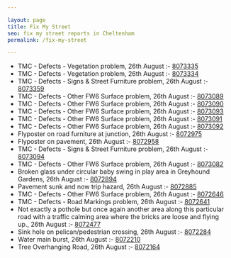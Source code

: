 ```yaml
---

layout: page
title: Fix My Street
seo: fix my street reports in Cheltenham
permalink: /fix-my-street

---
```


<!-- fix_marker starts -->

- TMC - Defects - Vegetation problem, 26th August :- [8073335](https://www.fixmystreet.com/report/8073335)
- TMC - Defects - Vegetation problem, 26th August :- [8073334](https://www.fixmystreet.com/report/8073334)
- TMC - Defects - Signs & Street Furniture problem, 26th August :- [8073359](https://www.fixmystreet.com/report/8073359)
- TMC - Defects - Other FW6  Surface problem, 26th August :- [8073089](https://www.fixmystreet.com/report/8073089)
- TMC - Defects - Other FW6  Surface problem, 26th August :- [8073090](https://www.fixmystreet.com/report/8073090)
- TMC - Defects - Other FW6  Surface problem, 26th August :- [8073093](https://www.fixmystreet.com/report/8073093)
- TMC - Defects - Other FW6  Surface problem, 26th August :- [8073091](https://www.fixmystreet.com/report/8073091)
- TMC - Defects - Other FW6  Surface problem, 26th August :- [8073092](https://www.fixmystreet.com/report/8073092)
- Flyposter on road furniture at junction, 26th August :- [8072975](https://www.fixmystreet.com/report/8072975)
- Flyposter on pavement, 26th August :- [8072958](https://www.fixmystreet.com/report/8072958)
- TMC - Defects - Signs & Street Furniture problem, 26th August :- [8073094](https://www.fixmystreet.com/report/8073094)
- TMC - Defects - Other FW6  Surface problem, 26th August :- [8073082](https://www.fixmystreet.com/report/8073082)
- Broken glass under circular baby swing in play area in Greyhound Gardens, 26th August :- [8072894](https://www.fixmystreet.com/report/8072894)
- Pavement sunk and now trip hazard, 26th August :- [8072885](https://www.fixmystreet.com/report/8072885)
- TMC - Defects - Other FW6  Surface problem, 26th August :- [8072646](https://www.fixmystreet.com/report/8072646)
- TMC - Defects - Road Markings problem, 26th August :- [8072641](https://www.fixmystreet.com/report/8072641)
- Not exactly a pothole but once again another area along this particular road with a traffic calming area where the bricks are loose and flying up., 26th August :- [8072477](https://www.fixmystreet.com/report/8072477)
- Sink hole on pelican/pedestrian crossing, 26th August :- [8072284](https://www.fixmystreet.com/report/8072284)
- Water main burst, 26th August :- [8072210](https://www.fixmystreet.com/report/8072210)
- Tree Overhanging Road, 26th August :- [8072164](https://www.fixmystreet.com/report/8072164)

<!-- fix_marker ends -->
